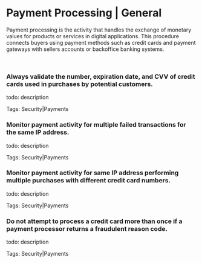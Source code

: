 # Payment Processing | General

Payment processing is the activity that handles the exchange of monetary values for products or services in digital applications. This procedure connects buyers using payment
methods such as credit cards and payment gateways with sellers accounts or backoffice banking systems.

<br>


### Always validate the number, expiration date, and CVV of credit cards used in purchases by potential customers.

todo: description

Tags: Security|Payments
<br>


### Monitor payment activity for multiple failed transactions for the same IP address.

todo: description

Tags: Security|Payments
<br>


### Monitor payment activity for same IP address performing multiple purchases with different credit card numbers.

todo: description

Tags: Security|Payments
<br>


### Do not attempt to process a credit card more than once if a payment processor returns a fraudulent reason code.

todo: description

Tags: Security|Payments
<br>




